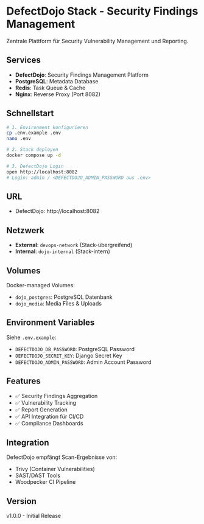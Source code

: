 # DefectDojo Stack - Security Findings Management

Zentrale Plattform für Security Vulnerability Management und Reporting.

## Services

- **DefectDojo**: Security Findings Management Platform
- **PostgreSQL**: Metadata Database
- **Redis**: Task Queue & Cache
- **Nginx**: Reverse Proxy (Port 8082)

## Schnellstart

```bash
# 1. Environment konfigurieren
cp .env.example .env
nano .env

# 2. Stack deployen
docker compose up -d

# 3. DefectDojo Login
open http://localhost:8082
# Login: admin / <DEFECTDOJO_ADMIN_PASSWORD aus .env>
```

## URL

- DefectDojo: http://localhost:8082

## Netzwerk

- **External**: `devops-network` (Stack-übergreifend)
- **Internal**: `dojo-internal` (Stack-intern)

## Volumes

Docker-managed Volumes:
- `dojo_postgres`: PostgreSQL Datenbank
- `dojo_media`: Media Files & Uploads

## Environment Variables

Siehe `.env.example`:
- `DEFECTDOJO_DB_PASSWORD`: PostgreSQL Password
- `DEFECTDOJO_SECRET_KEY`: Django Secret Key
- `DEFECTDOJO_ADMIN_PASSWORD`: Admin Account Password

## Features

- ✅ Security Findings Aggregation
- ✅ Vulnerability Tracking
- ✅ Report Generation
- ✅ API Integration für CI/CD
- ✅ Compliance Dashboards

## Integration

DefectDojo empfängt Scan-Ergebnisse von:
- Trivy (Container Vulnerabilities)
- SAST/DAST Tools
- Woodpecker CI Pipeline

## Version

v1.0.0 - Initial Release
